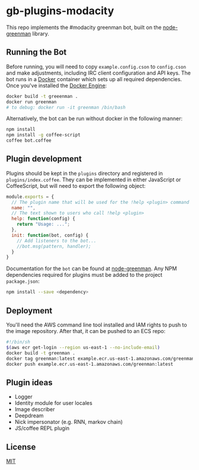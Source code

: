 # gb-plugins-modacity
This repo implements the #modacity greenman bot, built on the [node-greenman](https://github.com/csauve/node-greenman) library.

## Running the Bot
Before running, you will need to copy `example.config.cson` to `config.cson` and make adjustments, including IRC client configuration and API keys. The bot runs in a [Docker](https://www.docker.com/) container which sets up all required dependencies. Once you've installed the [Docker Engine](https://docs.docker.com/engine/installation/):

```sh
docker build -t greeenman .
docker run greenman
# to debug: docker run -it greenman /bin/bash
```

Alternatively, the bot can be run without docker in the following manner:
```sh
npm install
npm install -g coffee-script
coffee bot.coffee
```

## Plugin development
Plugins should be kept in the `plugins` directory and registered in `plugins/index.coffee`. They can be implemented in either JavaScript or CoffeeScript, but will need to export the following object:

```js
module.exports = {
  // The plugin name that will be used for the !help <plugin> command
  name: "",
  // The text shown to users who call !help <plugin>
  help: function(config) {
    return "Usage: ...";
  },
  init: function(bot, config) {
    // Add listeners to the bot...
    //bot.msg(pattern, handler);
  }
}
```

Documentation for the `bot` can be found at [node-greenman](https://github.com/csauve/node-greenman). Any NPM dependencies required for plugins must be added to the project `package.json`:

```sh
npm install --save <dependency>
```

## Deployment
You'll need the AWS command line tool installed and IAM rights to push to the image repository. After that, it can be pushed to an ECS repo:

```sh
#!/bin/sh
$(aws ecr get-login --region us-east-1 --no-include-email)
docker build -t greenman .
docker tag greenman:latest example.ecr.us-east-1.amazonaws.com/greenman:latest
docker push example.ecr.us-east-1.amazonaws.com/greenman:latest
```

## Plugin ideas
* Logger
* Identity module for user locales
* Image describer
* Deepdream
* Nick impersonator (e.g. RNN, markov chain)
* JS/coffee REPL plugin

## License
[MIT](http://opensource.org/licenses/mit-license.php)